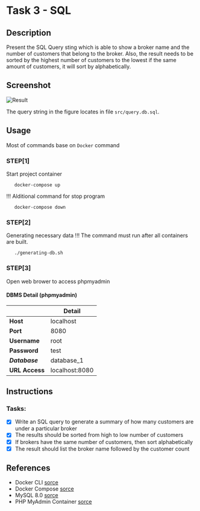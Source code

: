 # Task 3 - SQL
## Description
Present the SQL Query sting which is able to show a broker name and the number of customers that belong to the broker. Also, the result needs to be sorted by the highest number of customers to the lowest if the same amount of customers, it will sort by alphabetically.
## Screenshot
![Result](https://i.imgur.com/S8olH0a.png)

The query string in the figure locates in file `src/query.db.sql`.
## Usage
Most of commands base on `Docker` command
### STEP[1]
Start project container
```
   docker-compose up
```
!!! Alditional command for stop program
```
   docker-compose down
```
### STEP[2]
Generating necessary data
!!! The command must run after all containers are built.
```
   ./generating-db.sh
```
### STEP[3]
Open web brower to access phpmyadmin
#### DBMS Detail (phpmyadmin) 
|   |  Detail |
|---|---|
| __Host__  | localhost  |
| __Port__  | 8080  |
| __Username__  | root  |
| __Password__  | test  |
| ___Database___| database_1 |
| __URL Access__  | localhost:8080  |

## Instructions
### Tasks:
- [x] Write an SQL query to generate a summary of how many customers are under a particular broker
- [x] The results should be sorted from high to low number of customers
- [x] If brokers have the same number of customers, then sort alphabetically
- [x] The result should list the broker name followed by the customer count

## References
- Docker CLI [sorce](https://docs.docker.com/engine/reference/commandline/cli/)
- Docker Compose [sorce](https://docs.docker.com/compose/gettingstarted/)
- MySQL 8.0 [sorce](https://dev.mysql.com/doc/refman/8.0/en/)
- PHP MyAdmin Container [sorce](https://hub.docker.com/r/phpmyadmin/phpmyadmin/)